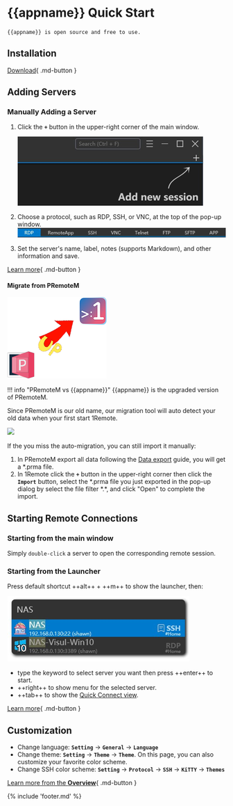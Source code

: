 # {{appname}} Quick Start

    {{appname}} is open source and free to use.

## Installation

[Download](../download.md){ .md-button }

## Adding Servers

### Manually Adding a Server

1. Click the **`+`** button in the upper-right corner of the main window.

    ![add-server](./img/add-server1.jpg)

2. Choose a protocol, such as RDP, SSH, or VNC, at the top of the pop-up window.
    ![add-server](./img/add-server2.jpg)

3. Set the server's name, label, notes (supports Markdown), and other information and save.

[Learn more](/usage/overview/#adding-server){ .md-button }

#### Migrate from PRemoteM

![logo](img/p2o.png)

!!! info "PRemoteM vs {{appname}}"
    {{appname}} is the upgraded version of PRemoteM.

Since PRemoteM is our old name, our migration tool will auto detect your old data when your first start 1Remote.

<image src="/usage/img/migrate-tools-for-prm.jpg" width="400px"></image>

If the you miss the auto-migration, you can still import it manually:

1. In PRemoteM export all data following the [Data export](usage/overview/#data-export) guide, you will get a *.prma file.
2. In 1Remote click the **`+`** button in the upper-right corner then click the **`Import`** button, select the *.prma file you just exported in the pop-up dialog by select the file filter \*\.\*, and click "Open" to complete the import.

## Starting Remote Connections

### Starting from the main window

Simply `double-click` a server to open the corresponding remote session.

### Starting from the Launcher

Press default shortcut ++alt++ + ++m++ to show the launcher, then:

![launcher-search-result](launcher/img/launcher-search-result.jpg)

- type the keyword to select server you want then press ++enter++ to start.
- ++right++ to show menu for the selected server.
- ++tab++ to show the [Quick Connect view](/usage/launcher/quick-connect/).

[Learn more](/usage/launcher/basic/){ .md-button }

## Customization

- Change language: **`Setting`** -> **`General`** -> **`Language`**
- Change theme: **`Setting`** -> **`Theme`** -> **`Theme`**. On this page, you can also customize your favorite color scheme.
- Change SSH color scheme: **`Setting`** -> **`Protocol`** -> **`SSH`** -> **`KiTTY`** -> **`Themes`**

[Learn more from the **Overview**](./overview.md){ .md-button }

{% include 'footer.md' %}
